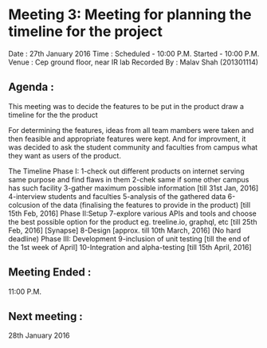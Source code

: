 
Meeting 3: Meeting for planning the timeline for the project
=============================================================

 Date : 27th January 2016
 Time : Scheduled - 10:00 P.M. 
       Started   - 10:00 P.M.
 Venue : Cep ground floor, near IR lab
 Recorded By : Malav Shah (201301114)

Agenda : 
--------
This meeting was to decide the features to be put in the product draw a timeline for the the product

For determining the features, ideas from all team mambers were taken and then feasible and appropriate features were kept. And for improvment, it was decided to ask the student community and faculties from campus what they want as users of the product.

The Timeline
Phase I:
	1-check out different products on internet serving same purpose and find flaws in them
	2-chek same if some other campus has such facility
	3-gather maximum possible information
		[till 31st Jan, 2016]
	4-interview students and faculties
	5-analysis of the gathered data
	6-colcusion of the data (finalising the features to provide in the product)
		[till 15th Feb, 2016]
Phase II:Setup
	7-explore various APIs and tools and choose the best possible option for the product
		eg. treeline.io, graphql, etc
		[till 25th Feb, 2016]
	                              [Synapse]
	8-Design
		[approx. till 10th March, 2016] (No hard deadline)
Phase III: Development
	9-inclusion of unit testing
		[till the end of the 1st week of April]
	10-Integration and alpha-testing
		[till 15th April, 2016]

Meeting Ended :	
---------------
11:00 P.M.

Next meeting :
---------------
28th January 2016
